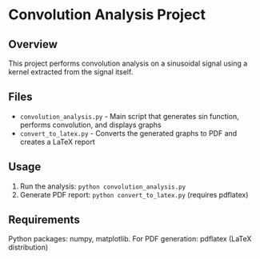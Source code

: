 # Convolution Analysis Project

## Overview
This project performs convolution analysis on a sinusoidal signal using a kernel extracted from the signal itself.

## Files
- `convolution_analysis.py` - Main script that generates sin function, performs convolution, and displays graphs
- `convert_to_latex.py` - Converts the generated graphs to PDF and creates a LaTeX report

## Usage
1. Run the analysis: `python convolution_analysis.py`
2. Generate PDF report: `python convert_to_latex.py` (requires pdflatex)

## Requirements
Python packages: numpy, matplotlib. For PDF generation: pdflatex (LaTeX distribution)
